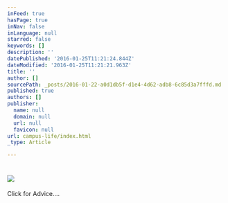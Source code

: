 ```yaml
---
inFeed: true
hasPage: true
inNav: false
inLanguage: null
starred: false
keywords: []
description: ''
datePublished: '2016-01-25T11:21:24.844Z'
dateModified: '2016-01-25T11:21:21.963Z'
title: ''
author: []
sourcePath: _posts/2016-01-22-a0d1db5f-d1e4-4d62-adb8-6c85d3a7fffd.md
published: true
authors: []
publisher:
  name: null
  domain: null
  url: null
  favicon: null
url: campus-life/index.html
_type: Article

---
```

# 

## ![](https://the-grid-user-content.s3-us-west-2.amazonaws.com/1a061af4-dd7b-41a3-a7f3-c71bd7b9dd48.jpg)

Click for Advice....